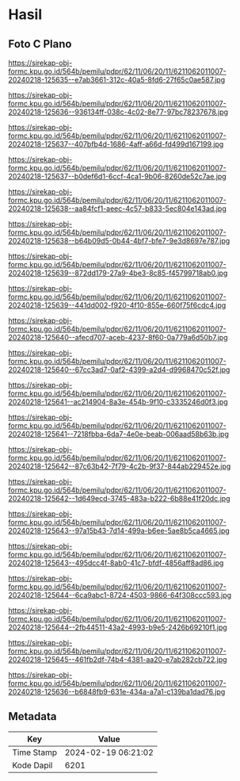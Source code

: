 # Hasil

## Foto C Plano

https://sirekap-obj-formc.kpu.go.id/564b/pemilu/pdpr/62/11/06/20/11/6211062011007-20240218-125635--e7ab3661-312c-40a5-8fd6-27f65c0ae587.jpg

https://sirekap-obj-formc.kpu.go.id/564b/pemilu/pdpr/62/11/06/20/11/6211062011007-20240218-125636--936134ff-038c-4c02-8e77-97bc78237678.jpg

https://sirekap-obj-formc.kpu.go.id/564b/pemilu/pdpr/62/11/06/20/11/6211062011007-20240218-125637--407bfb4d-1686-4aff-a66d-fd499d167199.jpg

https://sirekap-obj-formc.kpu.go.id/564b/pemilu/pdpr/62/11/06/20/11/6211062011007-20240218-125637--b0def6d1-6ccf-4ca1-9b06-8260de52c7ae.jpg

https://sirekap-obj-formc.kpu.go.id/564b/pemilu/pdpr/62/11/06/20/11/6211062011007-20240218-125638--aa84fcf1-aeec-4c57-b833-5ec804e143ad.jpg

https://sirekap-obj-formc.kpu.go.id/564b/pemilu/pdpr/62/11/06/20/11/6211062011007-20240218-125638--b64b09d5-0b44-4bf7-bfe7-9e3d8697e787.jpg

https://sirekap-obj-formc.kpu.go.id/564b/pemilu/pdpr/62/11/06/20/11/6211062011007-20240218-125639--872dd179-27a9-4be3-8c85-f45799718ab0.jpg

https://sirekap-obj-formc.kpu.go.id/564b/pemilu/pdpr/62/11/06/20/11/6211062011007-20240218-125639--441dd002-f920-4f10-855e-660f75f6cdc4.jpg

https://sirekap-obj-formc.kpu.go.id/564b/pemilu/pdpr/62/11/06/20/11/6211062011007-20240218-125640--afecd707-aceb-4237-8f60-0a779a6d50b7.jpg

https://sirekap-obj-formc.kpu.go.id/564b/pemilu/pdpr/62/11/06/20/11/6211062011007-20240218-125640--67cc3ad7-0af2-4399-a2d4-d9968470c52f.jpg

https://sirekap-obj-formc.kpu.go.id/564b/pemilu/pdpr/62/11/06/20/11/6211062011007-20240218-125641--ac214904-8a3e-454b-9f10-c3335246d0f3.jpg

https://sirekap-obj-formc.kpu.go.id/564b/pemilu/pdpr/62/11/06/20/11/6211062011007-20240218-125641--7218fbba-6da7-4e0e-beab-006aad58b63b.jpg

https://sirekap-obj-formc.kpu.go.id/564b/pemilu/pdpr/62/11/06/20/11/6211062011007-20240218-125642--87c63b42-7f79-4c2b-9f37-844ab229452e.jpg

https://sirekap-obj-formc.kpu.go.id/564b/pemilu/pdpr/62/11/06/20/11/6211062011007-20240218-125642--1d649ecd-3745-483a-b222-6b88e41f20dc.jpg

https://sirekap-obj-formc.kpu.go.id/564b/pemilu/pdpr/62/11/06/20/11/6211062011007-20240218-125643--97a15b43-7d14-499a-b6ee-5ae8b5ca4665.jpg

https://sirekap-obj-formc.kpu.go.id/564b/pemilu/pdpr/62/11/06/20/11/6211062011007-20240218-125643--495dcc4f-8ab0-41c7-bfdf-4856aff8ad86.jpg

https://sirekap-obj-formc.kpu.go.id/564b/pemilu/pdpr/62/11/06/20/11/6211062011007-20240218-125644--6ca9abc1-8724-4503-9866-64f308ccc593.jpg

https://sirekap-obj-formc.kpu.go.id/564b/pemilu/pdpr/62/11/06/20/11/6211062011007-20240218-125644--2fb44511-43a2-4993-b9e5-2426b69210f1.jpg

https://sirekap-obj-formc.kpu.go.id/564b/pemilu/pdpr/62/11/06/20/11/6211062011007-20240218-125645--461fb2df-74b4-4381-aa20-e7ab282cb722.jpg

https://sirekap-obj-formc.kpu.go.id/564b/pemilu/pdpr/62/11/06/20/11/6211062011007-20240218-125636--b6848fb9-631e-434a-a7a1-c139ba1dad76.jpg


## Metadata

| Key        | Value               |
| ---------- | ------------------- |
| Time Stamp | 2024-02-19 06:21:02 |
| Kode Dapil | 6201                |



